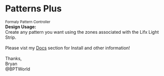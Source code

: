 # Patterns Plus
<small>Formaly Pattern Controller</small><br>
<b>Design Usage:</b><br>
Create any pattern you want using the zones associated with the Lifx Light Strip.<br><br>
Please vist my <a href='https://github.com/bptworld/Hubitat/tree/master/Docs' target='_blank'>Docs</a> section for Install and other information!
<br><br>
Thanks,<br>
Bryan<br>
@BPTWorld
